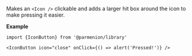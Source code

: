Makes an `<Icon />` clickable and adds a larger hit box around the icon to make pressing it easier.

**Example**

    import {IconButton} from '@parmenion/library'

    <IconButton icon="close" onClick={() => alert('Pressed!')} />
